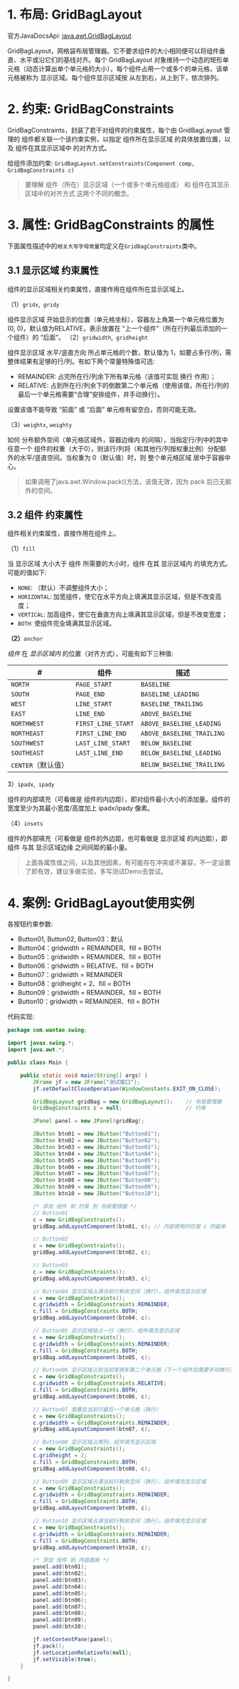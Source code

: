 # 1. 布局: GridBagLayout
官方JavaDocsApi: [java.awt.GridBagLayout](https://docs.oracle.com/javase/8/docs/api/java/awt/GridBagLayout.html)

GridBagLayout，网格袋布局管理器。它不要求组件的大小相同便可以将组件垂直、水平或沿它们的基线对齐。每个 GridBagLayout 对象维持一个动态的矩形单元格（动态计算出单个单元格的大小），每个组件占用一个或多个的单元格，该单元格被称为 显示区域。每个组件显示区域按 从左到右，从上到下，依次排列。

# 2. 约束: GridBagConstraints
GridBagConstraints，封装了若干对组件的约束属性，每个由 GridBagLayout 管理的 组件都关联一个该约束实例，以指定 组件所在显示区域 的具体放置位置，以及 组件在其显示区域中 的对齐方式。

给组件添加约束: ```GridBagLayout.setConstraints(Component comp, GridBagConstraints c)```

> 要理解 组件（所在）显示区域（一个或多个单元格组成） 和 组件在其显示区域中的对齐方式 这两个不同的概念。

# 3. 属性: GridBagConstraints 的属性

下面属性描述中的`相关大写字母常量`均定义在`GridBagConstraints`类中。

## 3.1 显示区域 约束属性
组件的显示区域相关约束属性，直接作用在组件所在显示区域上。

（1）```gridx```,``` gridy```

组件显示区域 开始显示的位置（单元格坐标），容器左上角第一个单元格位置为 (0, 0)，默认值为RELATIVE，表示放置在 “上一个组件”（所在行列最后添加的一个组件）的 “后面”。
（2）```gridwidth```,``` gridheight```

组件显示区域 水平/竖直方向 所占单元格的个数，默认值为 1，如要占多行/列，需整体结果有足够的行/列。有如下两个常量特殊值可选:

- REMAINDER: 占完所在行/列余下所有单元格（该值可实现 换行 作用）；
- RELATIVE: 占到所在行/列余下的倒数第二个单元格（使用该值，所在行/列的最后一个单元格需要“合理”安排组件，并手动换行）。

设置该值不能导致 “前面” 或 “后面” 单元格有留空白，否则可能无效。

（3）```weightx```, ```weighty```

如何 分布额外空间（单元格区域外，容器边缘内 的间隔），当指定行/列中的其中 任意一个 组件的权重（大于0），则该行/列将（和其他行/列按权重比例）分配额外的水平/竖直空间。当权重为 0（默认值）时，则 整个单元格区域 居中于容器中心。

> 如果调用了java.awt.Window.pack()方法，该值无效，因为 pack 后已无额外的空间。

## 3.2 组件 约束属性
组件相关约束属性，直接作用在组件上。

（1）```fill```

当 显示区域 大小大于 组件 所需要的大小时，组件 在其 显示区域内 的填充方式。可能的值如下:

- ```NONE```: （默认）不调整组件大小；
- ```HORIZONTAL```: 加宽组件，使它在水平方向上填满其显示区域，但是不改变高度；
- ```VERTICAL```: 加高组件，使它在垂直方向上填满其显示区域，但是不改变宽度；
- ```BOTH```: 使组件完全填满其显示区域。

**（2）**`anchor`

*组件* 在 *显示区域内* 的位置（对齐方式），可能有如下三种值:

| #                  | 组件               | 描述                      |
| ------------------ | ------------------ | ------------------------- |
| `NORTH`            | `PAGE_START`       | `BASELINE`                |
| `SOUTH`            | `PAGE_END`         | `BASELINE_LEADING`        |
| `WEST`             | `LINE_START`       | `BASELINE_TRAILING`       |
| `EAST`             | `LINE_END`         | `ABOVE_BASELINE`          |
| `NORTHWEST`        | `FIRST_LINE_START` | `ABOVE_BASELINE_LEADING`  |
| `NORTHEAST`        | `FIRST_LINE_END`   | `ABOVE_BASELINE_TRAILING` |
| `SOUTHWEST`        | `LAST_LINE_START`  | `BELOW_BASELINE`          |
| `SOUTHEAST`        | `LAST_LINE_END`    | `BELOW_BASELINE_LEADING`  |
| `CENTER`（默认值） |                    | `BELOW_BASELINE_TRAILING` |

3）```ipadx```,``` ipady```

组件的内部填充（可看做是 组件的内边距），即对组件最小大小的添加量。组件的宽度至少为其最小宽度/高度加上 ipadx/ipady 像素。

（4）```insets```

组件的外部填充（可看做是 组件的外边距，也可看做是 显示区域 的内边距），即 组件 与其 显示区域边缘 之间间距的最小量。

> 上面各属性值之间，以及其他因素，有可能存在冲突或不兼容，不一定设置了即有效，建议多做实验，多写测试Demo去尝试。

# 4. 案例: GridBagLayout使用实例

各按钮约束参数:

- Button01, Button02, Button03：默认
- Button04：gridwidth = REMAINDER、fill = BOTH
- Button05：gridwidth = REMAINDER、fill = BOTH
- Button06：gridwidth = RELATIVE、fill = BOTH
- Button07：gridwidth = REMAINDER
- Button08：gridheight = 2、fill = BOTH
- Button09：gridwidth = REMAINDER、fill = BOTH
- Button10：gridwidth = REMAINDER、fill = BOTH

代码实现:

```java
package com.wantao.swing;

import javax.swing.*;
import java.awt.*;

public class Main {

    public static void main(String[] args) {
        JFrame jf = new JFrame("测试窗口");
        jf.setDefaultCloseOperation(WindowConstants.EXIT_ON_CLOSE);

        GridBagLayout gridBag = new GridBagLayout();    // 布局管理器
        GridBagConstraints c = null;                    // 约束

        JPanel panel = new JPanel(gridBag);

        JButton btn01 = new JButton("Button01");
        JButton btn02 = new JButton("Button02");
        JButton btn03 = new JButton("Button03");
        JButton btn04 = new JButton("Button04");
        JButton btn05 = new JButton("Button05");
        JButton btn06 = new JButton("Button06");
        JButton btn07 = new JButton("Button07");
        JButton btn08 = new JButton("Button08");
        JButton btn09 = new JButton("Button09");
        JButton btn10 = new JButton("Button10");

        /* 添加 组件 和 约束 到 布局管理器 */
        // Button01
        c = new GridBagConstraints();
        gridBag.addLayoutComponent(btn01, c); // 内部使用的仅是 c 的副本

        // Button02
        c = new GridBagConstraints();
        gridBag.addLayoutComponent(btn02, c);

        // Button03
        c = new GridBagConstraints();
        gridBag.addLayoutComponent(btn03, c);

        // Button04 显示区域占满当前行剩余空间（换行），组件填充显示区域
        c = new GridBagConstraints();
        c.gridwidth = GridBagConstraints.REMAINDER;
        c.fill = GridBagConstraints.BOTH;
        gridBag.addLayoutComponent(btn04, c);

        // Button05 显示区域独占一行（换行），组件填充显示区域
        c = new GridBagConstraints();
        c.gridwidth = GridBagConstraints.REMAINDER;
        c.fill = GridBagConstraints.BOTH;
        gridBag.addLayoutComponent(btn05, c);

        // Button06 显示区域占到当前尾倒车第二个单元格（下一个组件后需要手动换行），组件填充显示区域
        c = new GridBagConstraints();
        c.gridwidth = GridBagConstraints.RELATIVE;
        c.fill = GridBagConstraints.BOTH;
        gridBag.addLayoutComponent(btn06, c);

        // Button07 放置在当前行最后一个单元格（换行）
        c = new GridBagConstraints();
        c.gridwidth = GridBagConstraints.REMAINDER;
        gridBag.addLayoutComponent(btn07, c);

        // Button08 显示区域占两列，组件填充显示区域
        c = new GridBagConstraints();
        c.gridheight = 2;
        c.fill = GridBagConstraints.BOTH;
        gridBag.addLayoutComponent(btn08, c);

        // Button09 显示区域占满当前行剩余空间（换行），组件填充显示区域
        c = new GridBagConstraints();
        c.gridwidth = GridBagConstraints.REMAINDER;
        c.fill = GridBagConstraints.BOTH;
        gridBag.addLayoutComponent(btn09, c);

        // Button10 显示区域占满当前行剩余空间（换行），组件填充显示区域
        c = new GridBagConstraints();
        c.gridwidth = GridBagConstraints.REMAINDER;
        c.fill = GridBagConstraints.BOTH;
        gridBag.addLayoutComponent(btn10, c);

        /* 添加 组件 到 内容面板 */
        panel.add(btn01);
        panel.add(btn02);
        panel.add(btn03);
        panel.add(btn04);
        panel.add(btn05);
        panel.add(btn06);
        panel.add(btn07);
        panel.add(btn08);
        panel.add(btn09);
        panel.add(btn10);

        jf.setContentPane(panel);
        jf.pack();
        jf.setLocationRelativeTo(null);
        jf.setVisible(true);
    }

}
```

